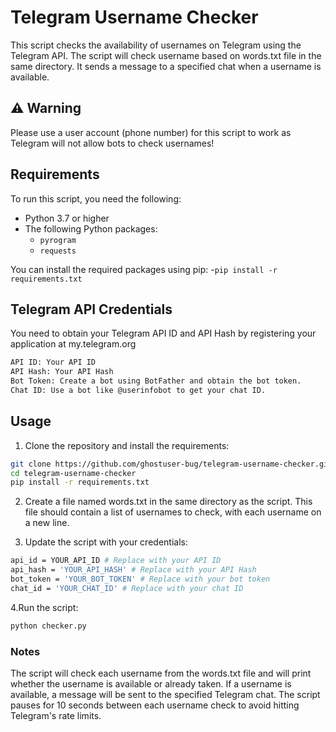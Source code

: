 # Telegram Username Checker

This script checks the availability of usernames on Telegram using the Telegram API. The script will check username based on words.txt file in the same directory. It sends a message to a specified chat when a username is available.

## ⚠️ Warning
Please use a user account (phone number) for this script to work as Telegram will not allow bots to check usernames!

## Requirements

To run this script, you need the following:

- Python 3.7 or higher
- The following Python packages:
  - `pyrogram`
  - `requests`

You can install the required packages using pip:
-`pip install -r requirements.txt`

## Telegram API Credentials
You need to obtain your Telegram API ID and API Hash by registering your application at my.telegram.org
```bash
API ID: Your API ID
API Hash: Your API Hash
Bot Token: Create a bot using BotFather and obtain the bot token.
Chat ID: Use a bot like @userinfobot to get your chat ID.
```
## Usage

1. Clone the repository and install the requirements:
```bash
git clone https://github.com/ghostuser-bug/telegram-username-checker.git
cd telegram-username-checker
pip install -r requirements.txt
```
2. Create a file named words.txt in the same directory as the script. This file should contain a list of usernames to check, with each username on a new line.

3. Update the script with your credentials:
```bash
api_id = YOUR_API_ID # Replace with your API ID
api_hash = 'YOUR_API_HASH' # Replace with your API Hash
bot_token = 'YOUR_BOT_TOKEN' # Replace with your bot token
chat_id = 'YOUR_CHAT_ID' # Replace with your chat ID
```
4.Run the script:
```bash
python checker.py
```

### Notes
The script will check each username from the words.txt file and will print whether the username is available or already taken.
If a username is available, a message will be sent to the specified Telegram chat.
The script pauses for 10 seconds between each username check to avoid hitting Telegram's rate limits.
